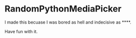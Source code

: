 # RandomPythonMediaPicker

I made this becuase I was bored as hell and indecisive as ****.

Have fun with it.
